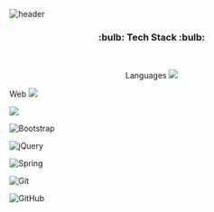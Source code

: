 ![header](https://capsule-render.vercel.app/api?type=shark&color=auto&height=300&section=header&text=Seoyoung's%20GitHub&fontSize=70&animation=scaleIn)
 
 <h3 align="center">:bulb: Tech Stack :bulb:</h3><br>
 
 <p align="center">
 Languages
 <img src="https://img.shields.io/badge/Java-007396?style=flat-square&logo=Java&logoColor=white"/><br>
 
 Web
<img src="https://img.shields.io/badge/HTML5-E34F26?style=flat-square&logo=HTML5&logoColor=white"/>
 
<img src="https://img.shields.io/badge/JavaScript-F7DF1E?style=flat-square&logo=JavaScript&logoColor=white"/>
 
 
 ![Bootstrap](https://img.shields.io/badge/bootstrap-%23563D7C.svg?style=for-the-badge&logo=bootstrap&logoColor=white)

 ![jQuery](https://img.shields.io/badge/jquery-%230769AD.svg?style=for-the-badge&logo=jquery&logoColor=white)

 ![Spring](https://img.shields.io/badge/spring-%236DB33F.svg?style=for-the-badge&logo=spring&logoColor=white)

 ![Git](https://img.shields.io/badge/git-%23F05033.svg?style=for-the-badge&logo=git&logoColor=white)

 ![GitHub](https://img.shields.io/badge/github-%23121011.svg?style=for-the-badge&logo=github&logoColor=white)

</p>

